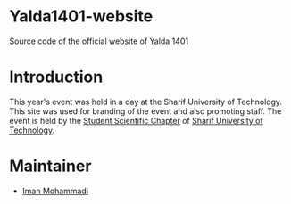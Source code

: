 # Yalda1401-website

Source code of the official website of Yalda 1401

# Introduction
This year's event was held in a day at the Sharif University of Technology.
This site was used for branding of the event and also promoting staff.
The event is held by the [Student Scientific Chapter](http://ssc.ce.sharif.edu) of [Sharif University of Technology](http://sharif.edu).

# Maintainer
- [Iman Mohammadi](https://github.com/Imanm02)
